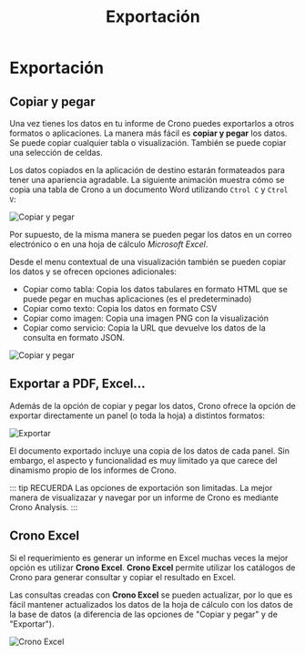 ﻿---
title: Exportación
sidebarDepth: 2
position: 7
Autogenerated: true
---

# Exportación

## Copiar y pegar

Una vez tienes los datos en tu informe de Crono puedes exportarlos a otros formatos o aplicaciones. La manera más fácil es **copiar y pegar** los datos. Se puede copiar cualquier tabla o visualización. También se puede copiar una selección de celdas.

Los datos copiados en la aplicación de destino estarán formateados para tener una apariencia agradable. La siguiente animación muestra cómo se copia una tabla de Crono a un documento Word utilizando `Ctrol C` y `Ctrol V`:

![Copiar y pegar](/images/analysis/Exportacion1.gif)

Por supuesto, de la misma manera se pueden pegar los datos en un correo electrónico o en una hoja de cálculo *Microsoft Excel*.

Desde el menu contextual de una visualización también se pueden copiar los datos y se ofrecen opciones adicionales:

- Copiar como tabla: Copia los datos tabulares en formato HTML que se puede pegar en muchas aplicaciones (es el predeterminado)
- Copiar como texto:  Copia los datos en formato CSV
- Copiar como imagen: Copia una imagen PNG con la visualización  
- Copiar como servicio: Copia la URL que devuelve los datos de la consulta en formato JSON.

![Copiar y pegar](/images/analysis/Exportacion2.png)

## Exportar a PDF, Excel...

Además de la opción de copiar y pegar los datos, Crono ofrece la opción de exportar directamente un panel (o toda la hoja) a distintos formatos:

![Exportar](/images/analysis/Exportacion3.png)

El documento exportado incluye una copia de los datos de cada panel. Sin embargo, el aspecto y funcionalidad es muy limitado ya que carece del dinamismo propio de los informes de Crono.


::: tip RECUERDA
Las opciones de exportación son limitadas. La mejor manera de visualizazar y navegar por un informe de Crono es mediante Crono Analysis.
:::

## Crono Excel

Si el requerimiento es generar un informe en Excel muchas veces la mejor opción es utilizar **Crono Excel**. **Crono Excel** permite utilizar los catálogos de Crono para generar consultar y copiar el resultado en Excel.

Las consultas creadas con **Crono Excel** se pueden actualizar, por lo que es fácil mantener actualizados los datos de la hoja de cálculo con los datos de la base de datos (a diferencia de las opciones de "Copiar y pegar" y de "Exportar").


![Crono Excel](/images/analysis/Exportacion4.png)
